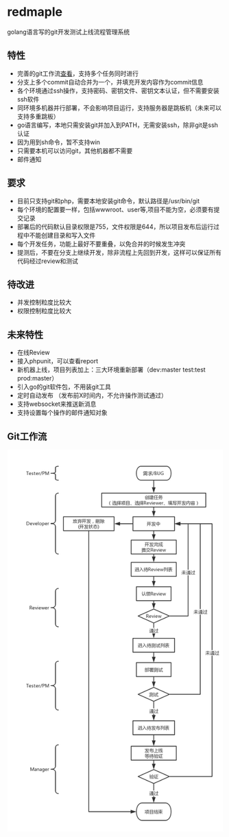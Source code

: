 # redmaple
golang语言写的git开发测试上线流程管理系统

## 特性
* 完善的git工作流[查看](#Git工作流)，支持多个任务同时进行
* 分支上多个commit自动合并为一个，并填充开发内容作为commit信息
* 各个环境通过ssh操作，支持密码、密钥文件、密钥文本认证，但不需要安装ssh软件
* 同环境多机器并行部署，不会影响项目运行，支持服务器是跳板机（未来可以支持多重跳板）
* go语言编写，本地只需安装git并加入到PATH，无需安装ssh，除非git是ssh认证
* 因为用到sh命令，暂不支持win
* 只需要本机可以访问git，其他机器都不需要
* 邮件通知

## 要求
* 目前只支持git和php，需要本地安装git命令，默认路径是/usr/bin/git
* 每个环境的配置要一样，包括wwwroot、user等,项目不能为空，必须要有提交记录
* 部署后的代码默认目录权限是755，文件权限是644，所以项目发布后运行过程中不能创建目录和写入文件
* 每个开发任务，功能上最好不要重叠，以免合并的时候发生冲突
* 提测后，不要在分支上继续开发，除非流程上先回到开发，这样可以保证所有代码经过review和测试

## 待改进
* 并发控制粒度比较大
* 权限控制粒度比较大

## 未来特性
* 在线Review
* 接入phpunit，可以查看report
* 新机器上线，项目列表加上：三大环境重新部署（dev:master test:test prod:master）
* 引入go的git软件包，不用装git工具
* 定时自动发布 （发布前X时间内，不允许操作测试通过）
* 支持websocket来推送新消息
* 支持设置每个操作的邮件通知对象

## Git工作流
![git工作流](redmaple.png)
